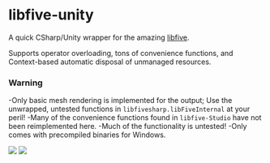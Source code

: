 libfive-unity
=====================

A quick CSharp/Unity wrapper for the amazing [libfive](https://github.com/libfive/libfive).

Supports operator overloading, tons of convenience functions, and Context-based automatic disposal of unmanaged resources.

### Warning
-Only basic mesh rendering is implemented for the output; Use the unwrapped, untested functions in `libfivesharp.libFiveInternal` at your peril!
-Many of the convenience functions found in `libfive-Studio` have not been reimplemented here.
-Much of the functionality is untested!
-Only comes with precompiled binaries for Windows.


<img src="https://i.imgur.com/F6M2teg.png"> <img src="https://i.imgur.com/WeIl9KK.png">